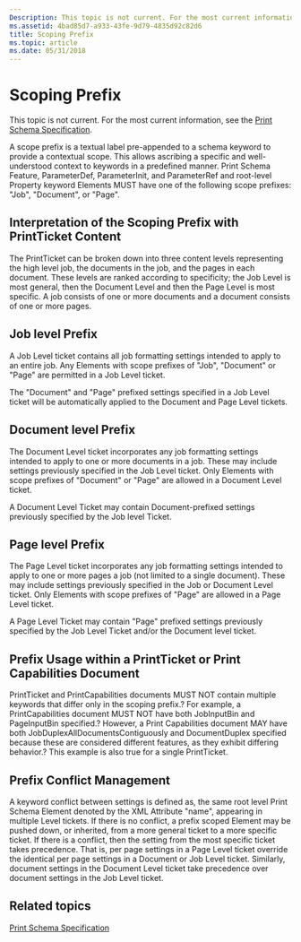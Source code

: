 ```yaml
---
Description: This topic is not current. For the most current information, see the Print Schema Specification.
ms.assetid: 4bad85d7-a933-43fe-9d79-4835d92c82d6
title: Scoping Prefix
ms.topic: article
ms.date: 05/31/2018
---
```


# Scoping Prefix

This topic is not current. For the most current information, see the [Print Schema Specification](https://go.microsoft.com/?linkid=7141496).

A scope prefix is a textual label pre-appended to a schema keyword to provide a contextual scope. This allows ascribing a specific and well-understood context to keywords in a predefined manner. Print Schema Feature, ParameterDef, ParameterInit, and ParameterRef and root-level Property keyword Elements MUST have one of the following scope prefixes: "Job", "Document", or "Page".

## Interpretation of the Scoping Prefix with PrintTicket Content

The PrintTicket can be broken down into three content levels representing the high level job, the documents in the job, and the pages in each document. These levels are ranked according to specificity; the Job Level is most general, then the Document Level and then the Page Level is most specific. A job consists of one or more documents and a document consists of one or more pages.

## Job level Prefix

A Job Level ticket contains all job formatting settings intended to apply to an entire job. Any Elements with scope prefixes of "Job", "Document" or "Page" are permitted in a Job Level ticket.

The "Document" and "Page" prefixed settings specified in a Job Level ticket will be automatically applied to the Document and Page Level tickets.

## Document level Prefix

The Document Level ticket incorporates any job formatting settings intended to apply to one or more documents in a job. These may include settings previously specified in the Job Level ticket. Only Elements with scope prefixes of "Document" or "Page" are allowed in a Document Level ticket.

A Document Level Ticket may contain Document-prefixed settings previously specified by the Job level Ticket.

## Page level Prefix

The Page Level ticket incorporates any job formatting settings intended to apply to one or more pages a job (not limited to a single document). These may include settings previously specified in the Job or Document Level ticket. Only Elements with scope prefixes of "Page" are allowed in a Page Level ticket.

A Page Level Ticket may contain "Page" prefixed settings previously specified by the Job Level Ticket and/or the Document level ticket.

## Prefix Usage within a PrintTicket or Print Capabilities Document

PrintTicket and PrintCapabilities documents MUST NOT contain multiple keywords that differ only in the scoping prefix.? For example, a PrintCapabilities document MUST NOT have both JobInputBin and PageInputBin specified.? However, a Print Capabilities document MAY have both JobDuplexAllDocumentsContiguously and DocumentDuplex specified because these are considered different features, as they exhibit differing behavior.? This example is also true for a single PrintTicket.

## Prefix Conflict Management

A keyword conflict between settings is defined as, the same root level Print Schema Element denoted by the XML Attribute "name", appearing in multiple Level tickets. If there is no conflict, a prefix scoped Element may be pushed down, or inherited, from a more general ticket to a more specific ticket. If there is a conflict, then the setting from the most specific ticket takes precedence. That is, per page settings in a Page Level ticket override the identical per page settings in a Document or Job Level ticket. Similarly, document settings in the Document Level ticket take precedence over document settings in the Job Level ticket.

## Related topics

<dl> <dt>

[Print Schema Specification](https://go.microsoft.com/?linkid=7141496)
</dt> </dl>

 

 



